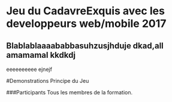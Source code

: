 # Jeu du CadavreExquis avec les developpeurs web/mobile 2017
## Blablablaaaababbasuhzusjhduje dkad,all amamamal kkdkdj
eeeeeeeeee ejnejf

#Demonstrations
Principe du Jeu

###Participants
Tous les membres de la formation.
